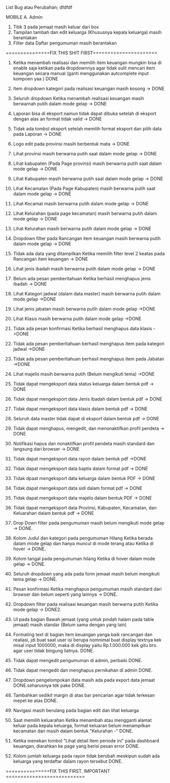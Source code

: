 List Bug atau Perubahan;
dfdfdf

MOBILE
A. Admin
1. Titik 3 pada jemaat masih keluar dari box
2. Tampilan tambah dan edit keluarga (Khususnya kepala keluarga) masih berantakan
3. Filter data Daftar pengumuman masih berantakan


===============FIX THIS SHIT FIRST======================
1.  Ketika menambah realisasi dan memilih item keuangan mungkin bisa di enable saja ketikan pada dropdownnya  agar tidak sulit mencari item keuangan secara manual (ganti menggunakan autcomplete input kompoen yaa ) DONE
2.  Item dropdown kategori pada realisasi keuangan masih kosong -> DONE
3.  Seluruh dropdown Ketika menambah realisasi keuangan masih berwarnah putih dalam mode gelap  -> DONE
4.  Laporan bisa di eksport namun tidak dapat dibuka setelah di eksport dengan alas an format tidak valid  -> DONE
5.  Tidak ada tombol eksport setelah memilih format eksport dan pilih data pada Laporan  -> DONE
6.  Logo edit pada provinsi masih berbentuk mata -> DONE
7.  Lihat provinsi masih berwarna putih saat dalam mode gelap  -> DONE
8.  Lihat kabupaten (Pada Page provinsi) masih berwarna putih saat dalam mode gelap  -> DONE
9.  Lihat Kabupaten masih berwarna putih saat dalam mode gelap  -> DONE
10. Lihat Kecamatan (Pada Page Kabupaten) masih berwarna putih saat dalam mode gelap  -> DONE
11. Lihat Kecamat masih berwarna putih dalam mode gelap  -> DONE
12. Lihat Kelurahan (pada page kecamatan) masih berwarna putih dalam mode gelap  -> DONE
13. Lihat Kelurahan masih berwarna putih dalam mode gelap -> DONE
14.  Dropdown filter pada Rancangan item keuangan masih berwarna putih dalam mode gelap  -> DONE
15. Tidak ada data yang ditampilkan Ketika memilih filter level 2 keatas pada Rancangan item keuangan  -> DONE
16. Lihat jenis ibadah masih berwarna putih dalam mode gelap -> DONE
17. Belum ada pesan pemberitahuan Ketika berhasil menghapus jenis ibadah -> DONE
18. Lihat Kategori jadwal (dalam data master) masih berwarna putih dalam mode gelap ->DONE
19. Lihat jenis jabatan masih berwarna putih dalam mode gelap ->DONE
20. Lihat Klasis masih berwarna putih dalam mode gelap ->DONE
21. Tidak ada pesan konfirmasi Ketika berhasil menghapus data klasis ->DONE
22. Tidak ada pesan pemberitahuan berhasil menghapus item pada kategori jadwal ->DONE
23. Tidak ada pesan pemberitahuan berhasil menghapus item pada Jabatan ->DONE
24. Lihat majelis masih berwarna putih (Belum mengikuti tema) ->DONE
25.  Tidak dapat mengeksport data status keluarga dalam bentuk pdf -> DONE
26. Tidak dapat mengeksport data Jenis ibadah dalam bentuk pdf -> DONE
27. Tidak dapat mengeksport data klasis dalam bentuk pdf  -> DONE
28. Seluruh data master tidak dapat di eksport dalam bentuk pdf -> DONE 
29. Tidak dapat menghapus, mengedit, dan menonaktifkan profil pendeta -> DONE
30. Notifikasi hapus dan nonaktifkan profil pendeta masih standard dan langsung dari browser  -> DONE

31. Tidak dapat mengeksport data rayon dalam bentuk pdf ->DONE
32. Tidak dapat mengeksport data baptis dalam format pdf -> DONE
33. Tidak dpaat mengeksport data keluarga dalam bentuk PDF -> DONE
34. Tidak dapat mengeksport data sidi dalam format pdf -> DONE
35. Tidak dapat mengeksport data majelis dalam bentuk PDF -> DONE

36. Tidak dapat mengeksport data Provinsi, Kabupaten, Kecamatan, dan Keluarahan dalam bentuk pdf  -> DONE
37. Drop Down filter pada pengumuman masih belum mengikuti mode gelap -> DONE.
38. Kolom Judul dan kategori pada pengumuman Hilang Ketika berada dalam mode gelap dan hanya muncul di mode terang atau Ketika di hover -> DONE.
39. Kolom tangal pada pengumuman hilang Ketika di hover dalam mode gelap -> DONE.
40. Seluruh dropdown yang ada pada form jemaat masih belum mengikuti tema gelap -> DONE.
41. Pesan konfirmasi Ketika menghapus pengumuman masih standard dari browser dan belum seperti yang lainnya -> DONE.
42.  Dropdown filter pada realisasi keuangan masih berwarna putih Ketika mode gelap -> DONE2. 
43.  UI pada bagian Bawah jemaat (yang untuk pindah halam pada table jemaat) masih standar (Belum sama dengan yang lain)
44.  Formating text di bagian item keuangan yanga baik rancangan dan realiasi, jdi buat saat user isi berupa nomnimal buat display textnya kek misal input 1000000, maka di display yaitu Rp.1.000.000 kek gitu bro. agar user tidak bingung liatnya. DONE.
45. Tidak dapat mengedit pengumuman di admin, perbaiki  DONE.
46. Tidak dapat mengedit dan menghapus pernikahan di admin  DONE.
47. Dropdown pengelompokan data masih ada pada export data jemaat   DONE.seharusnya tdk pake  DONE.
48. Tambahkan sedikit margin di atas bar pencarian agar tidak terkesan mepet ke atas   DONE.
49. Navigasi masih berulang pada bagian edit dan lihat keluarga
50. Saat memilih keluarahan Ketika menambah atau mengganti alamat keluar pada kepala keluarga, format keluaran belum menampilkan kecamatan dan masih dalam bentuk "Kelurahan -"  DONE.
51. Ketika menekan tombol "Lihat detail item periode ini" pada dashboard keuangan, diarahkan ke page yang berisi pesan error  DONE.
52. Kolom jumlah keluarga pada rayon tidak berubah meskipun sudah ada keluarga yang terdaftar dalam rayon tersebut  DONE.

===============FIX THIS FIRST. IMPORTANT ===========================



